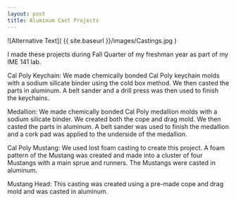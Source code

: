 ```yaml
---
layout: post
title: Aluminum Cast Projects
---
```


![Alternative Text]( {{ site.baseurl }}/images/Castings.jpg )

I made these projects during Fall Quarter of my freshman year as part of my IME 141 lab.

Cal Poly Keychain:
We made chemically bonded Cal Poly keychain molds with a sodium silicate binder using the cold box method. We then casted the parts in aluminum. A belt sander and a drill press was then used to finish the keychains.

Medallion:
We made chemically bonded Cal Poly medallion molds with a sodium silicate binder. We created both the cope and drag mold. We then casted the parts in aluminum. A belt sander was used to finish the medallion and a cork pad was applied to the underside of the medallion.

Cal Poly Mustang:
We used lost foam casting to create this project. A foam pattern of the Mustang was created and made into a cluster of four Mustangs with a main sprue and runners. The Mustangs were casted in aluminum.

Mustang Head:
This casting was created using a pre-made cope and drag mold and was casted in aluminum.
